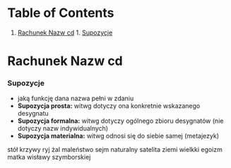 
# Table of Contents

1.  [Rachunek Nazw cd](#org23cda83)
        1.  [Supozycje](#org95a0c67)


<a id="org23cda83"></a>

# Rachunek Nazw cd


<a id="org95a0c67"></a>

### Supozycje

-   jaką funkcję dana nazwa pełni w zdaniu
-   **Supozycja prosta:** witwg dotyczy ona konkretnie wskazanego desygnatu
-   **Supozycja formalna:** witwg dotyczy ogólnego zbioru desygnatów (nie dotyczy nazw indywidualnych)
-   **Supozycja materialna:** witwg odnosi się do siebie samej (metajezyk)

stół krzywy ryj żal maleństwo
sejm naturalny satelita ziemi wielkki egoizm matka wisławy szymborskiej

